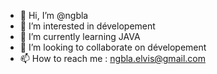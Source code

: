 - 👋 Hi, I’m @ngbla
- 👀 I’m interested in dévelopement
- 🌱 I’m currently learning JAVA
- 💞️ I’m looking to collaborate on dévelopement
- 📫 How to reach me : ngbla.elvis@gmail.com

<!---
ngbla/ngbla is a ✨ special ✨ repository because its `README.md` (this file) appears on your GitHub profile.
You can click the Preview link to take a look at your changes.
--->
